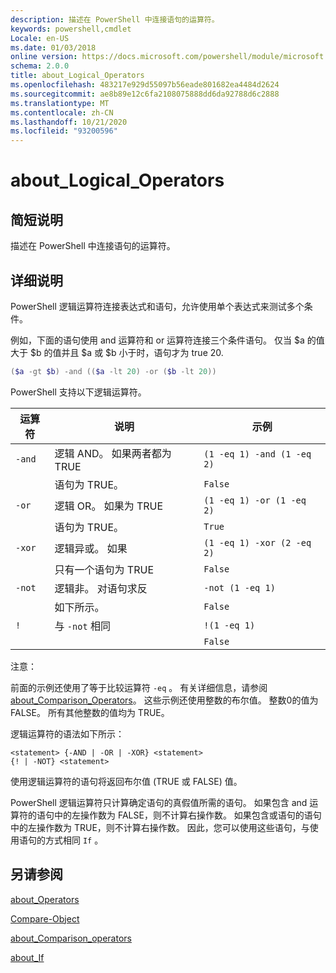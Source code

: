 ```yaml
---
description: 描述在 PowerShell 中连接语句的运算符。
keywords: powershell,cmdlet
Locale: en-US
ms.date: 01/03/2018
online version: https://docs.microsoft.com/powershell/module/microsoft.powershell.core/about/about_logical_operators?view=powershell-6&WT.mc_id=ps-gethelp
schema: 2.0.0
title: about_Logical_Operators
ms.openlocfilehash: 483217e929d55097b56eade801682ea4484d2624
ms.sourcegitcommit: ae8b89e12c6fa2108075888dd6da92788d6c2888
ms.translationtype: MT
ms.contentlocale: zh-CN
ms.lasthandoff: 10/21/2020
ms.locfileid: "93200596"
---
```

# <a name="about_logical_operators"></a>about_Logical_Operators

## <a name="short-description"></a>简短说明
描述在 PowerShell 中连接语句的运算符。

## <a name="long-description"></a>详细说明

PowerShell 逻辑运算符连接表达式和语句，允许使用单个表达式来测试多个条件。

例如，下面的语句使用 and 运算符和 or 运算符连接三个条件语句。 仅当 $a 的值大于 $b 的值并且 $a 或 $b 小于时，语句才为 true
20.

```powershell
($a -gt $b) -and (($a -lt 20) -or ($b -lt 20))
```

PowerShell 支持以下逻辑运算符。

|运算符|说明                        |示例                   |
|--------|-----------------------------------|--------------------------|
|`-and`  |逻辑 AND。 如果两者都为 TRUE        |`(1 -eq 1) -and (1 -eq 2)`|
|        |语句为 TRUE。               |`False`                   |
|`-or`   |逻辑 OR。 如果为 TRUE       |`(1 -eq 1) -or (1 -eq 2)` |
|        |语句为 TRUE。                 |`True`                    |
|`-xor`  |逻辑异或。 如果    |`(1 -eq 1) -xor (2 -eq 2)`|
|        |只有一个语句为 TRUE         |`False`                   |
|`-not`  |逻辑非。 对语句求反 |`-not (1 -eq 1)`          |
|        |如下所示。                      |`False`                   |
|`!`     |与 `-not` 相同                     |`!(1 -eq 1)`              |
|        |                                   |`False`                   |

 注意：

前面的示例还使用了等于比较运算符 `-eq` 。 有关详细信息，请参阅 [about_Comparison_Operators](about_Comparison_Operators.md)。 这些示例还使用整数的布尔值。 整数0的值为 FALSE。 所有其他整数的值均为 TRUE。

逻辑运算符的语法如下所示：

```
<statement> {-AND | -OR | -XOR} <statement>
{! | -NOT} <statement>
```

使用逻辑运算符的语句将返回布尔值 (TRUE 或 FALSE) 值。

PowerShell 逻辑运算符只计算确定语句的真假值所需的语句。 如果包含 and 运算符的语句中的左操作数为 FALSE，则不计算右操作数。
如果包含或语句的语句中的左操作数为 TRUE，则不计算右操作数。 因此，您可以使用这些语句，与使用语句的方式相同 `If` 。

## <a name="see-also"></a>另请参阅

[about_Operators](about_Operators.md)

[Compare-Object](xref:Microsoft.PowerShell.Utility.Compare-Object)

[about_Comparison_operators](about_Comparison_Operators.md)

[about_If](about_If.md)
